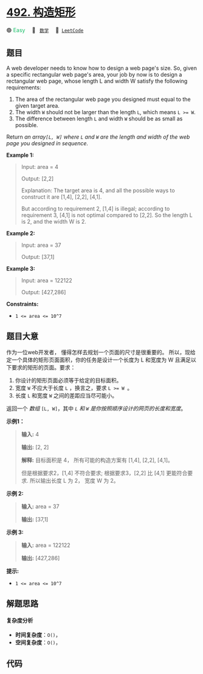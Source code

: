# [492. 构造矩形](https://leetcode.com/problems/construct-the-rectangle)

🟢 <font color=#15bd66>Easy</font>&emsp; 🔖&ensp; [`数学`](/tag/math.md)&emsp; 🔗&ensp;[`LeetCode`](https://leetcode.com/problems/construct-the-rectangle)

## 题目

A web developer needs to know how to design a web page's size. So, given a
specific rectangular web page's area, your job by now is to design a
rectangular web page, whose length L and width W satisfy the following
requirements:

  1. The area of the rectangular web page you designed must equal to the given target area.
  2. The width `W` should not be larger than the length `L`, which means `L >= W`.
  3. The difference between length `L` and width `W` should be as small as possible.

Return _an array`[L, W]` where `L` and `W` are the length and width of the web
page you designed in sequence._



**Example 1:**

> Input: area = 4
> 
> Output: [2,2]
> 
> Explanation: The target area is 4, and all the possible ways to construct it are [1,4], [2,2], [4,1]. 
> 
> But according to requirement 2, [1,4] is illegal; according to requirement 3,  [4,1] is not optimal compared to [2,2]. So the length L is 2, and the width W is 2.

**Example 2:**

> Input: area = 37
> 
> Output: [37,1]

**Example 3:**

> Input: area = 122122
> 
> Output: [427,286]

**Constraints:**

  * `1 <= area <= 10^7`


## 题目大意

作为一位web开发者， 懂得怎样去规划一个页面的尺寸是很重要的。 所以，现给定一个具体的矩形页面面积，你的任务是设计一个长度为 L 和宽度为 W
且满足以下要求的矩形的页面。要求：

  1. 你设计的矩形页面必须等于给定的目标面积。
  2. 宽度 `W` 不应大于长度 `L` ，换言之，要求 `L >= W `。
  3. 长度 `L` 和宽度 `W` 之间的差距应当尽可能小。

返回一个 _数组_  `[L, W]`，其中 _`L` 和 `W` 是你按照顺序设计的网页的长度和宽度_。  


**示例1：**

> 
> 
> 
> 
> 
> **输入:** 4
> 
> **输出:** [2, 2]
> 
> **解释:** 目标面积是 4， 所有可能的构造方案有 [1,4], [2,2], [4,1]。
> 
> 但是根据要求2，[1,4] 不符合要求; 根据要求3，[2,2] 比 [4,1] 更能符合要求. 所以输出长度 L 为 2， 宽度 W 为 2。
> 
> 

**示例 2:**

> 
> 
> 
> 
> 
> **输入:** area = 37
> 
> **输出:** [37,1]
> 
> 

**示例 3:**

> 
> 
> 
> 
> 
> **输入:** area = 122122
> 
> **输出:** [427,286]
> 
> 



**提示:**

  * `1 <= area <= 10^7`


## 解题思路

#### 复杂度分析

- **时间复杂度**：`O()`，
- **空间复杂度**：`O()`，

## 代码

```javascript

```